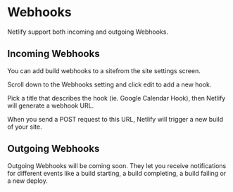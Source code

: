 # Webhooks

Netlify support both incoming and outgoing Webhooks.

## Incoming Webhooks

You can add build webhooks to a sitefrom the site settings screen.

Scroll down to the Webhooks setting and click edit to add a new hook.

Pick a title that describes the hook (ie. Google Calendar Hook), then Netlify will generate a webhook URL.

When you send a POST request to this URL, Netlify will trigger a new build of your site.

## Outgoing Webhooks

Outgoing Webhooks will be coming soon. They let you receive notifications for different events like a build starting, a build completing, a build failing or a new deploy.
